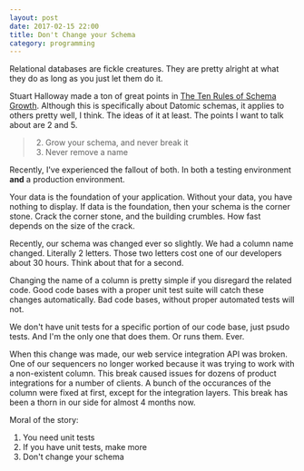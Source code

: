 ```yaml
---
layout: post
date: 2017-02-15 22:00
title: Don't Change your Schema
category: programming
---
```


Relational databases are fickle creatures.
They are pretty alright at what they do as long as you just let them do it.

Stuart Halloway made a ton of great points in [The Ten Rules of Schema Growth][1].
Although this is specifically about Datomic schemas, it applies to others pretty well, I think.
The ideas of it at least.
The points I want to talk about are 2 and 5.

> 2. Grow your schema, and never break it
> 5. Never remove a name

Recently, I've experienced the fallout of both.
In both a testing environment __and__ a production environment.

Your data is the foundation of your application.
Without your data, you have nothing to display.
If data is the foundation, then your schema is the corner stone.
Crack the corner stone, and the building crumbles.
How fast depends on the size of the crack.

Recently, our schema was changed ever so slightly.
We had a column name changed.
Literally 2 letters.
Those two letters cost one of our developers about 30 hours.
Think about that for a second.

Changing the name of a column is pretty simple if you disregard the related code.
Good code bases with a proper unit test suite will catch these changes automatically.
Bad code bases, without proper automated tests will not.

We don't have unit tests for a specific portion of our code base, just psudo tests.
And I'm the only one that does them.
Or runs them.
Ever.

When this change was made, our web service integration API was broken.
One of our sequencers no longer worked because it was trying to work with a non-existent column.
This break caused issues for dozens of product integrations for a number of clients.
A bunch of the occurances of the column were fixed at first, except for the integration layers.
This break has been a thorn in our side for almost 4 months now.

Moral of the story:
1. You need unit tests
2. If you have unit tests, make more
3. Don't change your schema

[1]: http://blog.datomic.com/2017/01/the-ten-rules-of-schema-growth.html

